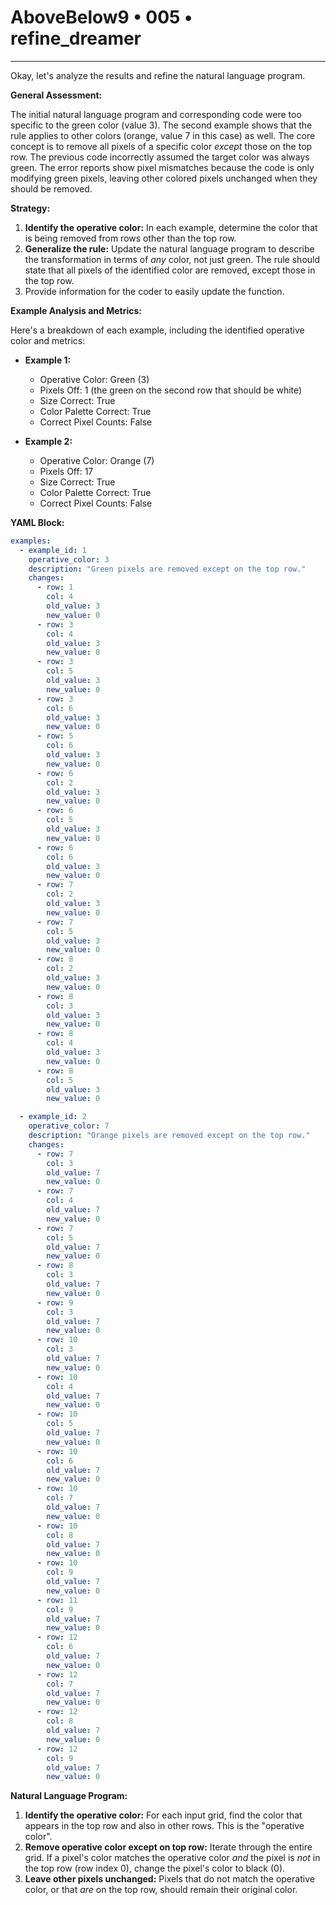# AboveBelow9 • 005 • refine_dreamer

---
Okay, let's analyze the results and refine the natural language program.

**General Assessment:**

The initial natural language program and corresponding code were too specific to the green color (value 3). The second example shows that the rule applies to other colors (orange, value 7 in this case) as well. The core concept is to remove all pixels of a specific color *except* those on the top row. The previous code incorrectly assumed the target color was always green. The error reports show pixel mismatches because the code is only modifying green pixels, leaving other colored pixels unchanged when they should be removed.

**Strategy:**

1.  **Identify the operative color:** In each example, determine the color that is being removed from rows other than the top row.
2.  **Generalize the rule:** Update the natural language program to describe the transformation in terms of *any* color, not just green. The rule should state that all pixels of the identified color are removed, except those in the top row.
3. Provide information for the coder to easily update the function.

**Example Analysis and Metrics:**

Here's a breakdown of each example, including the identified operative color and metrics:

*   **Example 1:**
    *   Operative Color: Green (3)
    *   Pixels Off: 1 (the green on the second row that should be white)
    *   Size Correct: True
    *   Color Palette Correct: True
    * Correct Pixel Counts: False

*   **Example 2:**
    *   Operative Color: Orange (7)
    *   Pixels Off: 17
    *   Size Correct: True
    *   Color Palette Correct: True
    *   Correct Pixel Counts: False

**YAML Block:**

```yaml
examples:
  - example_id: 1
    operative_color: 3
    description: "Green pixels are removed except on the top row."
    changes:
      - row: 1
        col: 4
        old_value: 3
        new_value: 0      
      - row: 3
        col: 4
        old_value: 3
        new_value: 0
      - row: 3
        col: 5
        old_value: 3
        new_value: 0
      - row: 3
        col: 6
        old_value: 3
        new_value: 0
      - row: 5
        col: 6
        old_value: 3
        new_value: 0
      - row: 6
        col: 2
        old_value: 3
        new_value: 0
      - row: 6
        col: 5
        old_value: 3
        new_value: 0
      - row: 6
        col: 6
        old_value: 3
        new_value: 0
      - row: 7
        col: 2
        old_value: 3
        new_value: 0
      - row: 7
        col: 5
        old_value: 3
        new_value: 0
      - row: 8
        col: 2
        old_value: 3
        new_value: 0
      - row: 8
        col: 3
        old_value: 3
        new_value: 0
      - row: 8
        col: 4
        old_value: 3
        new_value: 0
      - row: 8
        col: 5
        old_value: 3
        new_value: 0

  - example_id: 2
    operative_color: 7
    description: "Orange pixels are removed except on the top row."
    changes:
      - row: 7
        col: 3
        old_value: 7
        new_value: 0
      - row: 7
        col: 4
        old_value: 7
        new_value: 0
      - row: 7
        col: 5
        old_value: 7
        new_value: 0
      - row: 8
        col: 3
        old_value: 7
        new_value: 0
      - row: 9
        col: 3
        old_value: 7
        new_value: 0
      - row: 10
        col: 3
        old_value: 7
        new_value: 0
      - row: 10
        col: 4
        old_value: 7
        new_value: 0
      - row: 10
        col: 5
        old_value: 7
        new_value: 0
      - row: 10
        col: 6
        old_value: 7
        new_value: 0
      - row: 10
        col: 7
        old_value: 7
        new_value: 0
      - row: 10
        col: 8
        old_value: 7
        new_value: 0
      - row: 10
        col: 9
        old_value: 7
        new_value: 0
      - row: 11
        col: 9
        old_value: 7
        new_value: 0
      - row: 12
        col: 6
        old_value: 7
        new_value: 0
      - row: 12
        col: 7
        old_value: 7
        new_value: 0
      - row: 12
        col: 8
        old_value: 7
        new_value: 0
      - row: 12
        col: 9
        old_value: 7
        new_value: 0

```

**Natural Language Program:**

1.  **Identify the operative color:** For each input grid, find the color that appears in the top row and also in other rows. This is the "operative color".
2.  **Remove operative color except on top row:** Iterate through the entire grid. If a pixel's color matches the operative color *and* the pixel is *not* in the top row (row index 0), change the pixel's color to black (0).
3.  **Leave other pixels unchanged:** Pixels that do not match the operative color, or that *are* on the top row, should remain their original color.

